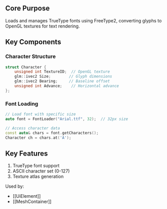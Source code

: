 ## Core Purpose
Loads and manages TrueType fonts using FreeType2, converting glyphs to OpenGL textures for text rendering.

## Key Components

### Character Structure
```cpp
struct Character {
    unsigned int TextureID;  // OpenGL texture
    glm::ivec2 Size;        // Glyph dimensions
    glm::ivec2 Bearing;     // Baseline offset
    unsigned int Advance;    // Horizontal advance
};
```

### Font Loading
```cpp
// Load font with specific size
auto font = FontLoader("Arial.ttf", 32);  // 32px size

// Access character data
const auto& chars = font.getCharacters();
Character ch = chars.at('A');
```

## Key Features
1. TrueType font support
2. ASCII character set (0-127)
3. Texture atlas generation

Used by:
- [[UiElement]]
- [[MeshContainer]]
